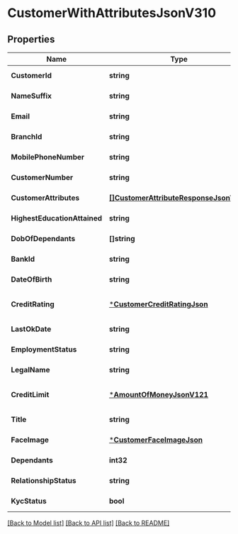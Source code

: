 # CustomerWithAttributesJsonV310

## Properties
Name | Type | Description | Notes
------------ | ------------- | ------------- | -------------
**CustomerId** | **string** |  | [default to null]
**NameSuffix** | **string** |  | [default to null]
**Email** | **string** |  | [default to null]
**BranchId** | **string** |  | [default to null]
**MobilePhoneNumber** | **string** |  | [default to null]
**CustomerNumber** | **string** |  | [default to null]
**CustomerAttributes** | [**[]CustomerAttributeResponseJsonV300**](CustomerAttributeResponseJsonV300.md) |  | [default to null]
**HighestEducationAttained** | **string** |  | [default to null]
**DobOfDependants** | **[]string** |  | [default to null]
**BankId** | **string** |  | [default to null]
**DateOfBirth** | **string** |  | [default to null]
**CreditRating** | [***CustomerCreditRatingJson**](CustomerCreditRatingJSON.md) |  | [optional] [default to null]
**LastOkDate** | **string** |  | [default to null]
**EmploymentStatus** | **string** |  | [default to null]
**LegalName** | **string** |  | [default to null]
**CreditLimit** | [***AmountOfMoneyJsonV121**](AmountOfMoneyJsonV121.md) |  | [optional] [default to null]
**Title** | **string** |  | [default to null]
**FaceImage** | [***CustomerFaceImageJson**](CustomerFaceImageJson.md) |  | [default to null]
**Dependants** | **int32** |  | [default to null]
**RelationshipStatus** | **string** |  | [default to null]
**KycStatus** | **bool** |  | [default to null]

[[Back to Model list]](../README.md#documentation-for-models) [[Back to API list]](../README.md#documentation-for-api-endpoints) [[Back to README]](../README.md)


